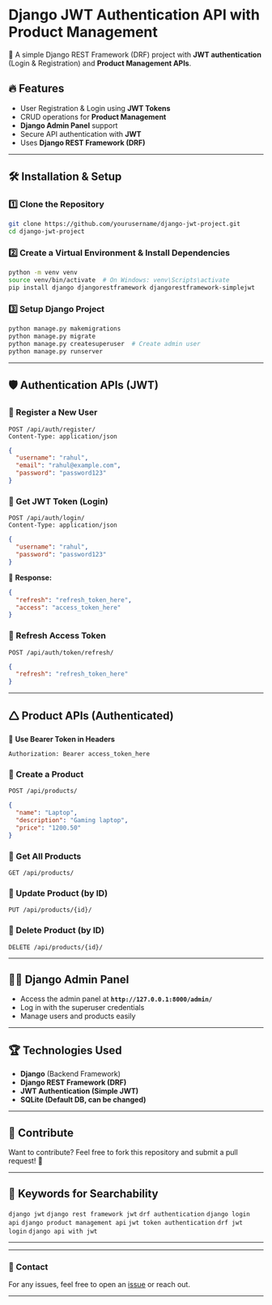 # Django JWT Authentication API with Product Management

🚀 A simple Django REST Framework (DRF) project with **JWT authentication** (Login & Registration) and **Product Management APIs**.

## 🔥 Features
- User Registration & Login using **JWT Tokens**
- CRUD operations for **Product Management**
- **Django Admin Panel** support
- Secure API authentication with **JWT**
- Uses **Django REST Framework (DRF)**

---

## 🛠️ Installation & Setup

### 1️⃣ **Clone the Repository**
```bash
git clone https://github.com/yourusername/django-jwt-project.git
cd django-jwt-project
```

### 2️⃣ **Create a Virtual Environment & Install Dependencies**
```bash
python -m venv venv
source venv/bin/activate  # On Windows: venv\Scripts\activate
pip install django djangorestframework djangorestframework-simplejwt
```

### 3️⃣ **Setup Django Project**
```bash
python manage.py makemigrations
python manage.py migrate
python manage.py createsuperuser  # Create admin user
python manage.py runserver
```

---

## 🛡️ **Authentication APIs (JWT)**
### **🔹 Register a New User**
```http
POST /api/auth/register/
Content-Type: application/json
```
```json
{
  "username": "rahul",
  "email": "rahul@example.com",
  "password": "password123"
}
```

### **🔹 Get JWT Token (Login)**
```http
POST /api/auth/login/
Content-Type: application/json
```
```json
{
  "username": "rahul",
  "password": "password123"
}
```
📝 **Response:**  
```json
{
  "refresh": "refresh_token_here",
  "access": "access_token_here"
}
```

### **🔹 Refresh Access Token**
```http
POST /api/auth/token/refresh/
```
```json
{
  "refresh": "refresh_token_here"
}
```

---

## 🛆 **Product APIs (Authenticated)**
🔑 **Use Bearer Token in Headers**  
```http
Authorization: Bearer access_token_here
```

### **🔹 Create a Product**
```http
POST /api/products/
```
```json
{
  "name": "Laptop",
  "description": "Gaming laptop",
  "price": "1200.50"
}
```

### **🔹 Get All Products**
```http
GET /api/products/
```

### **🔹 Update Product (by ID)**
```http
PUT /api/products/{id}/
```

### **🔹 Delete Product (by ID)**
```http
DELETE /api/products/{id}/
```

---

## 🏋️‍♂️ **Django Admin Panel**
- Access the admin panel at **`http://127.0.0.1:8000/admin/`**
- Log in with the superuser credentials
- Manage users and products easily

---

## 🏆 **Technologies Used**
- **Django** (Backend Framework)
- **Django REST Framework (DRF)**
- **JWT Authentication (Simple JWT)**
- **SQLite (Default DB, can be changed)**

---

## 🌟 **Contribute**
Want to contribute? Feel free to fork this repository and submit a pull request! 🚀

---

## 🍿️ **Keywords for Searchability**
`django jwt` `django rest framework jwt` `drf authentication` `django login api` `django product management api` `jwt token authentication` `drf jwt login` `django api with jwt`

---
---

### **📩 Contact**
For any issues, feel free to open an [issue](https://github.com/yourusername/django-jwt-project/issues) or reach out.

---

